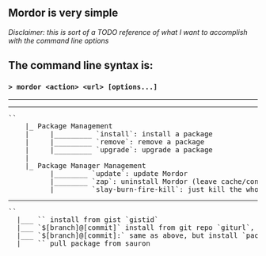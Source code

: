 ## Mordor is very simple
*Disclaimer: this is sort of a TODO reference of what I want to accomplish with the command line options*

## The command line syntax is:<br/>
### `> mordor <action> <url> [options...]`<br/>
<hr/><hr/>
<pre>
`<action>`
    |_ Package Management
    |     |_________ `install`: install a package
    |     |_________ `remove`: remove a package
    |     |_________ `upgrade`: upgrade a package
    |
    |_ Package Manager Management
          |________ `update`: update Mordor
          |________ `zap`: uninstall Mordor (leave cache/config)
          |________ `slay-burn-fire-kill`: just kill the whole deal (i.e. rm -rfv $INSTALLATION_PREFIX/mordor)
</pre>
<hr/>
<pre>
`<url>`
  |___ `<gistid>` install from gist `gistid`
  |___ `<giturl>$[branch]@[commit]` install from git repo `giturl`, and/or branch `branch`, and/or commit hash `commit`
  |___ `<giturl>$[branch]@[commit]:<packagename>` same as above, but install `packagename` from that repo
  |___ `<packagename>` pull package from sauron
</pre>
